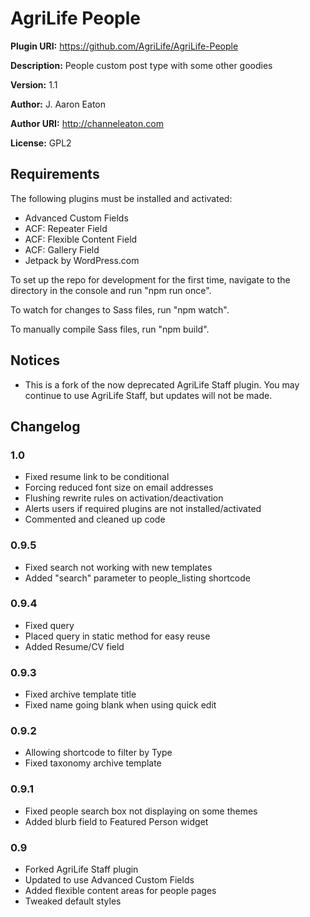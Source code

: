 # AgriLife People

__Plugin URI:__ https://github.com/AgriLife/AgriLife-People

__Description:__ People custom post type with some other goodies

__Version:__ 1.1

__Author:__ J. Aaron Eaton

__Author URI:__ http://channeleaton.com

__License:__ GPL2

## Requirements

The following plugins must be installed and activated:

* Advanced Custom Fields
* ACF: Repeater Field
* ACF: Flexible Content Field
* ACF: Gallery Field
* Jetpack by WordPress.com

To set up the repo for development for the first time, navigate to the directory in the console and run "npm run once".

To watch for changes to Sass files, run "npm watch".

To manually compile Sass files, run "npm build".

## Notices

* This is a fork of the now deprecated AgriLife Staff plugin. You may continue to use AgriLife Staff, but updates will not be made.

## Changelog

### 1.0

* Fixed resume link to be conditional
* Forcing reduced font size on email addresses
* Flushing rewrite rules on activation/deactivation
* Alerts users if required plugins are not installed/activated
* Commented and cleaned up code

### 0.9.5

* Fixed search not working with new templates
* Added "search" parameter to people_listing shortcode

### 0.9.4

* Fixed query
* Placed query in static method for easy reuse
* Added Resume/CV field

### 0.9.3

* Fixed archive template title
* Fixed name going blank when using quick edit

### 0.9.2

* Allowing shortcode to filter by Type
* Fixed taxonomy archive template

### 0.9.1

* Fixed people search box not displaying on some themes
* Added blurb field to Featured Person widget

### 0.9

* Forked AgriLife Staff plugin
* Updated to use Advanced Custom Fields
* Added flexible content areas for people pages
* Tweaked default styles